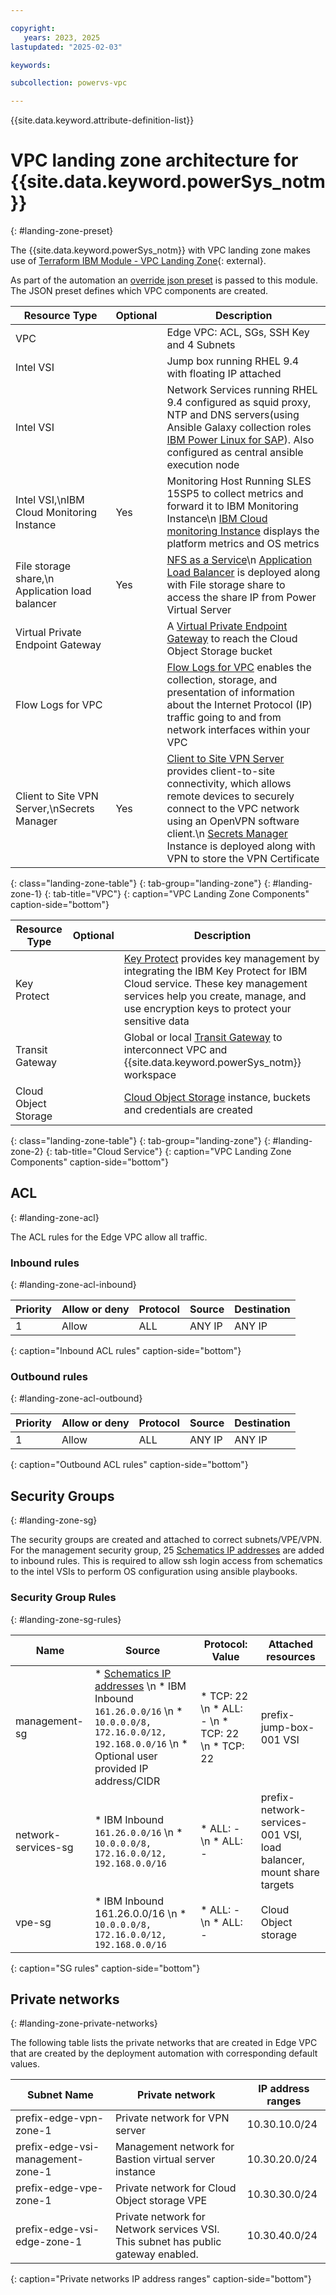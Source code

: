 ```yaml
---

copyright:
   years: 2023, 2025
lastupdated: "2025-02-03"

keywords:

subcollection: powervs-vpc

---
```


{{site.data.keyword.attribute-definition-list}}

# VPC landing zone architecture for {{site.data.keyword.powerSys_notm}}
{: #landing-zone-preset}

The {{site.data.keyword.powerSys_notm}} with VPC landing zone makes use of [Terraform IBM Module - VPC Landing Zone](https://github.com/terraform-ibm-modules/terraform-ibm-landing-zone){: external}.


As part of the automation an [override json preset](https://github.com/terraform-ibm-modules/terraform-ibm-powervs-infrastructure/blob/main/modules/powervs-vpc-landing-zone/presets/slz-preset.json.tftpl) is passed to this module. The JSON preset defines which VPC components are created.


| Resource Type | Optional | Description |
|---|---|---|
|  VPC |  |  Edge VPC: ACL, SGs, SSH Key and 4 Subnets |
|  Intel VSI |  | Jump box running RHEL 9.4 with floating IP attached |
|  Intel VSI |  | Network Services running RHEL 9.4 configured as squid proxy, NTP and DNS servers(using Ansible Galaxy collection roles [IBM Power Linux for SAP](https://galaxy.ansible.com/ui/repo/published/ibm/power_linux_sap/)). Also configured as central ansible execution node |
| Intel VSI,\nIBM Cloud Monitoring Instance | Yes | Monitoring Host Running SLES 15SP5 to collect metrics and forward it to IBM Monitoring Instance\n [IBM Cloud monitoring Instance](https://cloud.ibm.com/docs/monitoring) displays the platform metrics and OS metrics |
| File storage share,\n Application load balancer | Yes | [NFS as a Service]((https://cloud.ibm.com/docs/vpc?topic=vpc-file-storage-create&interface=ui))\n [Application Load Balancer](https://cloud.ibm.com/docs/vpc?topic=vpc-load-balancers&interface=ui) is deployed along with File storage share to access the share IP from Power Virtual Server |
| Virtual Private Endpoint Gateway|  | A [Virtual Private Endpoint Gateway](https://cloud.ibm.com/docs/vpc?topic=vpc-about-vpe) to reach the Cloud Object Storage bucket |
| Flow Logs for VPC|  | [Flow Logs for VPC](https://cloud.ibm.com/docs/vpc?topic=vpc-flow-logs) enables the collection, storage, and presentation of information about the Internet Protocol (IP) traffic going to and from network interfaces within your VPC|
| Client to Site VPN Server,\nSecrets Manager | Yes | [Client to Site VPN Server](https://cloud.ibm.com/docs/vpc?topic=vpc-vpn-client-to-site-overview) provides client-to-site connectivity, which allows remote devices to securely connect to the VPC network using an OpenVPN software client.\n [Secrets Manager](https://cloud.ibm.com/docs/secrets-manager) Instance is deployed along with VPN to store the VPN Certificate |
{: class="landing-zone-table"}
{: tab-group="landing-zone"}
{: #landing-zone-1}
{: tab-title="VPC"}
{: caption="VPC Landing Zone Components" caption-side="bottom"}

| Resource Type | Optional | Description |
|---|---|---|
| Key Protect |  | [Key Protect](https://cloud.ibm.com/docs/key-protect/index.html) provides key management by integrating the IBM Key Protect for IBM Cloud service. These key management services help you create, manage, and use encryption keys to protect your sensitive data |
| Transit Gateway |  | Global or local [Transit Gateway](https://cloud.ibm.com/docs/transit-gateway) to interconnect VPC and {{site.data.keyword.powerSys_notm}} workspace |
| Cloud Object Storage | |  [Cloud Object Storage](https://cloud.ibm.com/docs/cloud-object-storage) instance, buckets and credentials are created |
{: class="landing-zone-table"}
{: tab-group="landing-zone"}
{: #landing-zone-2}
{: tab-title="Cloud Service"}
{: caption="VPC Landing Zone Components" caption-side="bottom"}

## ACL
{: #landing-zone-acl}

The ACL rules for the Edge VPC allow all traffic.

### Inbound rules
{: #landing-zone-acl-inbound}

| Priority | Allow or deny | Protocol | Source | Destination |
|----------|------------|----------|--------|-------------|
| 1 | Allow | ALL | ANY IP | ANY IP  |
{: caption="Inbound ACL rules" caption-side="bottom"}

### Outbound rules
{: #landing-zone-acl-outbound}

| Priority | Allow or deny | Protocol | Source | Destination |
|----------|------------|----------|--------|-------------|
| 1 | Allow | ALL | ANY IP | ANY IP  |
{: caption="Outbound ACL rules" caption-side="bottom"}

## Security Groups
{: #landing-zone-sg}

The security groups are created and attached to correct subnets/VPE/VPN. For the management security group, 25 [Schematics IP addresses](/docs/schematics?topic=schematics-allowed-ipaddresses&interface=ui#ipaddresses) are added to inbound rules. This is required to allow ssh login access from schematics to the intel VSIs to perform OS configuration using ansible playbooks.

### Security Group Rules
{: #landing-zone-sg-rules}

| Name | Source |  Protocol: Value | Attached resources
|----------|------------|----------|--------|
| management-sg | * [Schematics IP addresses](/docs/schematics?topic=schematics-allowed-ipaddresses&interface=ui#ipaddresses) \n * IBM Inbound `161.26.0.0/16` \n * `10.0.0.0/8, 172.16.0.0/12, 192.168.0.0/16` \n * Optional user provided IP address/CIDR   | * TCP: 22 \n * ALL: - \n * TCP: 22 \n * TCP: 22   | prefix-jump-box-001 VSI  |
| network-services-sg | * IBM Inbound `161.26.0.0/16` \n * `10.0.0.0/8, 172.16.0.0/12, 192.168.0.0/16`  | * ALL: - \n * ALL: -   | prefix-network-services-001 VSI, load balancer, mount share targets  |
| vpe-sg | * IBM Inbound 161.26.0.0/16 \n * `10.0.0.0/8, 172.16.0.0/12, 192.168.0.0/16`   | * ALL: - \n * ALL: -   | Cloud Object storage  |
{: caption="SG rules" caption-side="bottom"}

## Private networks
{: #landing-zone-private-networks}

The following table lists the private networks that are created in Edge VPC that are created by the deployment automation with corresponding default values. 

| Subnet Name | Private network | IP address ranges |
| ---| --- | --- |
| prefix-edge-vpn-zone-1 | Private network for VPN server | 10.30.10.0/24 |
| prefix-edge-vsi-management-zone-1| Management network for Bastion virtual server instance | 10.30.20.0/24 |
| prefix-edge-vpe-zone-1| Private network for Cloud Object storage VPE | 10.30.30.0/24 |
| prefix-edge-vsi-edge-zone-1| Private network for Network services VSI. This subnet has public gateway enabled. | 10.30.40.0/24 |
{: caption="Private networks IP address ranges" caption-side="bottom"}
